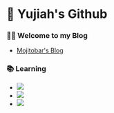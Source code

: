 # 🙇 Yujiah's Github

### 🧑‍💻 Welcome to my Blog
- [Mojitobar's Blog](https://mojitobar.github.io/)

### 📚 Learning
- <img src="https://img.shields.io/badge/Java-007396?logo=Java&logoColor=white"/>
- <img src="https://img.shields.io/badge/Spring-6DB33F?logo=Spring&logoColor=white"/>
- <img src="https://img.shields.io/badge/MySQL-4479A1?logo=MySQL&logoColor=white"/>


